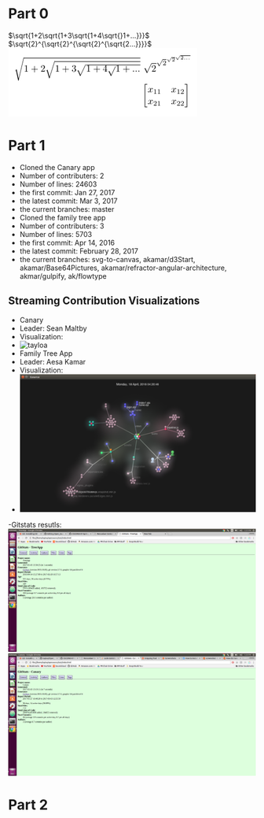 # Part 0
$\sqrt{1+2\sqrt{1+3\sqrt{1+4\sqrt{}1+...}}}$ <br />
$\sqrt{2}^{\sqrt{2}^{\sqrt{2}^{\sqrt{2...}}}}$ <br />
![tayloa](images/Latexcode.PNG) <br />
# Part 1
- Cloned the Canary app <br />
 - Number of contributers: 2<br />
 - Number of lines: 24603<br />
 - the first commit: Jan 27, 2017 <br />
 - the latest commit: Mar 3, 2017 <br />
 - the current branches: master<br />
- Cloned the family tree app <br />
 - Number of contributers: 3<br />
 - Number of lines: 5703<br />
 - the first commit: Apr 14, 2016 <br />
 - the latest commit: February 28, 2017 <br />
 - the current branches: svg-to-canvas, akamar/d3Start, akamar/Base64Pictures, akamar/refractor-angular-architecture,    akmar/gulpify, ak/flowtype<br />
 
 ## Streaming Contribution Visualizations
 - Canary <br />
  - Leader: Sean Maltby <br />
  - Visualization: <br />
  - ![tayloa](images/canary_visualization.png) <br />
 - Family Tree App <br />
  - Leader: Aesa Kamar <br />
  - Visualization: <br />
  - ![tayloa](images/treeapp_visualization.png) <br />
 
-Gitstats resutls: <br />
![tayloa](images/treeapp_stats.png) <br />
![tayloa](images/canary_stats.png)
# Part 2
